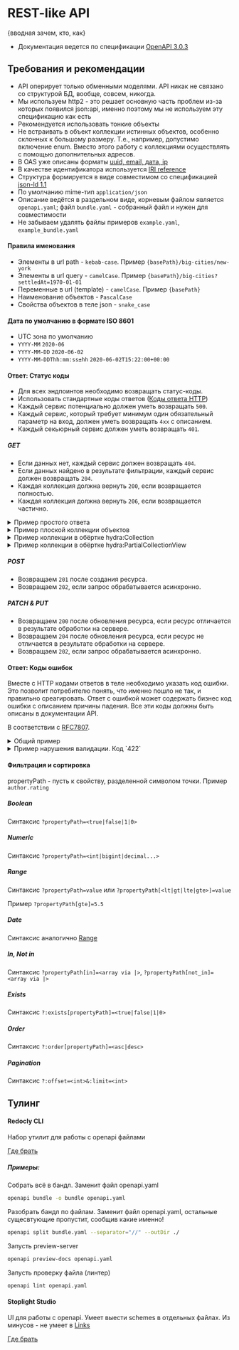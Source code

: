 # REST-like API
{вводная зачем, кто, как}
* Документация ведется по спецификации [OpenAPI 3.0.3](https://swagger.io/specification/)

## Требования и рекомендации
* API оперирует только обменными моделями. API никак не связано со структурой БД, вообще, совсем, никогда.
* Мы используем http2 - это решает основную часть проблем из-за которых появился json:api, именно поэтому мы не используем эту спецификацию как есть
* Рекомендуется использовать тонкие объекты
* Не встраивать в объект коллекции истинных объектов, особенно склонных к большому размеру. Т.е., например, допустимо включение enum. Вместо этого работу с коллекциями осуществлять с помощью дополнительных адресов. 
* В OAS уже описаны форматы [uuid, email, дата, ip](https://swagger.io/docs/specification/data-models/data-types/#string)
* В качестве идентификатора используется [IRI reference](https://www.w3.org/TR/json-ld11/#terms-imported-from-other-specifications)
* Структура формируется в виде совместимом со спецификацией [json-ld 1.1](https://www.w3.org/TR/json-ld11/)
* По умолчанию mime-тип `application/json`
* Описание ведётся в раздельном виде, корневым файлом является `openapi.yaml`; файл `bundle.yaml` - собранный файл и нужен для совместимости
* Не забываем удалять файлы примеров `example.yaml`, `example_bundle.yaml`
#### Правила именования
- Элементы в url path - `kebab-case`. Пример `{basePath}/big-cities/new-york`
- Элементы в url query - `camelCase`. Пример `{basePath}/big-cities?settledAt=1970-01-01`
- Переменные в url (template) - `camelCase`. Пример `{basePath}`
- Наименование объектов - `PascalCase`
- Свойства объектов в теле json - `snake_case`
#### Дата по умолчанию в формате ISO 8601
- UTC зона по умолчанию
- `YYYY-MM`  `2020-06`
- `YYYY-MM-DD`  `2020-06-02`
- `YYYY-MM-DDThh:mm:ss±hh`  `2020-06-02T15:22:00+00:00`
#### Ответ: Статус коды
- Для всех эндпоинтов необходимо возвращать статус-коды.
- Использовать стандартные коды ответов ([Коды ответа HTTP](https://developer.mozilla.org/ru/docs/Web/HTTP/Status))
- Каждый сервис потенциально должен уметь возвращать `500`.
- Каждый сервис, который требует минимум один обязательный параметр на вход, должен уметь возвращать `4xx` с описанием.
- Каждый секьюрный сервис должен уметь возвращать `401`.

##### GET
- Если данных нет, каждый сервис должен возвращать `404`.
- Если данных найдено в результате фильтрации, каждый сервис должен возвращать `204`.
- Каждая коллекция должна вернуть `200`, если возвращается полностью.
- Каждая коллекция должна вернуть `206`, если возвращается частично.

<details>
<summary>Пример простого ответа</summary>

```json
{
    "@id": "http://example.com/events/ecom-party-2023",
    "title": "ECom party"
}
```
</details>
<details>
<summary>Пример плоской коллекции объектов</summary>

```json
[
    { "@id": "http://example.com/events/ecom-party-2023", ... },
    ...
]
```
Может сопровождаться комплектом заголовков пагинации

```http
X-Total-Count: 542
X-Page: 3
X-Per-Page: 25
X-Total-Pages: 22
```
или HATEOS-версия

```http
X-Total-Count: 542
Link: <http://localhost/api/books?offset=15&limit=5>; rel="next",
      <http://localhost/api/books?offset=50&limit=3>; rel="last",
      <http://localhost/api/books?offset=0&limit=5>; rel="first",
      <http://localhost/api/books?offset=5&limit=5>; rel="prev"
```
</details>
<details>
<summary>Пример коллекции в обёртке hydra:Collection</summary>

```json
{
    "@type": "hydra:Collection",
    "@context": "http://www.w3.org/ns/hydra/context.jsonld",
    "totalItems": 4975,
    "member": [
        { "@id": "http://example.com/event/ecom-party-2023" },
        ...
    ]
}
```
</details>
<details>
<summary>Пример коллекции в обёртке hydra:PartialCollectionView</summary>

```json
{
    "@id": "http://api.example.com/an-issue/comments", // iri коллекции, основной урл
    "@context": "http://www.w3.org/ns/hydra/context.jsonld",
    "@type": "hydra:Collection",
    "member": [ 
        {
            "@id": "http://example.com/an-issue/comments/max21" // iri объекта коллекции
        },
        ...
    ],
    "totalItems": 4975,
    "hydra:view": {
        "@id": "/an-issue/comments?:page=3", // iri этого запроса, может быть относительным за счет наличия основного iri
        "@type": "hydra:PartialCollectionView",
        "first": "/an-issue/comments?:page=1",
        "previous": "/an-issue/comments?:page=2",
        "next": "/an-issue/comments?:page=4",
        "last": "/an-issue/comments?:page=498"
    }
}
```
</details>

##### POST
-   Возвращаем `201` после создания ресурса.
-   Возвращаем `202`, если запрос обрабатывается асинхронно.
##### PATCH & PUT
-   Возвращаем `200` после обновления ресурса, если ресурс отличается в результате обработки на сервере.
-   Возвращаем `204` после обновления ресурса, если ресурс не отличается в результате обработки на сервере.
-   Возвращаем `202`, если запрос обрабатывается асинхронно.
#### Ответ: Коды  ошибок
Вместе с HTTP кодами ответов в теле необходимо указать код ошибки. Это позволит потребителю понять, что именно пошло не так, и правильно среагировать. Ответ с ошибкой может содержать бизнес код ошибки с описанием причины падения. Все эти коды должны быть описаны в документации API.

В соответствии с [RFC7807](https://www.rfc-editor.org/rfc/rfc7807).
<details>
<summary>Общий пример</summary>

```json
{
    "type": "urn:problem-type:rk:outOfCredit",
    "title": "You do not have enough credit.",
    "detail": "Your current balance is 30, but that costs 50.",
    "instance": "/account/12345/msgs/abc",
    "status": 400
    ...
}
```
</details>
<details>

<summary>Пример нарушения валидации. Код `422`</summary>

```json
{
    "type": "urn:problem-type:rk:badRequest",
    "title": "Unprocessable Entity",    
    "detail": "boolean: This value should be of type bool.\npropertyPath1: This value should be of type string.",
    "issues": [
        {
            "type": "urn:problem-type:rk:input-validation:schemaViolation",
            "in": "path",
            "name": "boolean_property_path_1",
            "title": "This value should be of type bool.",
        },
        {
            "type": "urn:problem-type:rk:input-validation:schemaViolation",
            "in": "body",
            "name": "author.property_path_2",
            "title": "This value should be of type string."
        }
    ]
}
```
</details>

#### Фильтрация  и сортировка
propertyPath - пусть к свойству, разделенной символом точки. Пример `author.rating`
##### Boolean
Синтаксис `?propertyPath=<true|false|1|0>`
##### Numeric
Синтаксис `?propertyPath=<int|bigint|decimal...>`
##### Range
Синтаксис `?propertyPath=value` или `?propertyPath[<lt|gt|lte|gte>]=value`

Пример `?propertyPath[gte]=5.5`
##### Date
Синтаксис аналогично [Range](#range)
##### In, Not in
Синтаксис `?propertyPath[in]=<array via |>`, `?propertyPath[not_in]=<array via |>`
##### Exists
Синтаксис `?:exists[propertyPath]=<true|false|1|0>`
##### Order
Синтаксис `?:order[propertyPath]=<asc|desc>`
##### Pagination
Синтаксис `?:offset=<int>&:limit=<int>`


## Тулинг

#### Redocly CLI
Набор утилит для работы с openapi файлами

[Где брать](https://redocly.com/docs/cli/)

##### Примеры:
Собрать всё в бандл. Заменит файл openapi.yaml
```sh
openapi bundle -o bundle openapi.yaml
```
Разобрать бандл по файлам. Заменит файл openapi.yaml, остальные сущесвтующие пропустит, сообщив какие именно!
```sh
openapi split bundle.yaml --separator="//" --outDir ./
```
Запусть preview-server
```sh
openapi preview-docs openapi.yaml
```
Запусть проверку файла (линтер)
```sh
openapi lint openapi.yaml
```


#### Stoplight Studio
UI для работы с openapi. Умеет выести schemes в отдельных файлах. Из минусов - не умеет в [Links](https://swagger.io/docs/specification/links/)

[Где брать](https://stoplight.io/studio)
